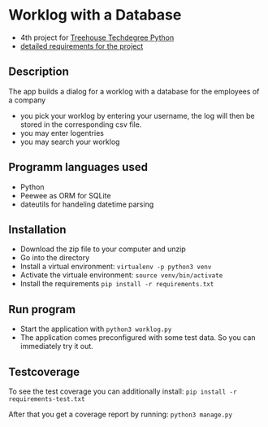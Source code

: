 # Worklog with a Database
- 4th project for [Treehouse Techdegree Python](https://teamtreehouse.com/techdegree/python-web-development)
- [detailed requirements for the project](docs/assignment.md)

## Description
The app builds a dialog for a worklog with a database for the employees of a company
- you pick your worklog by entering your username, the log will then be stored in the corresponding csv file.
- you may enter logentries
- you may search your worklog

## Programm languages used
- Python
- Peewee as ORM for SQLite
- dateutils for handeling datetime parsing

## Installation
- Download the zip file to your computer and unzip
- Go into the directory
- Install a virtual environment:
    `virtualenv -p python3 venv`
- Activate the virtuale environment:
    `source venv/bin/activate`
- Install the requirements
    `pip install -r requirements.txt`        

## Run program
- Start the application with `python3 worklog.py`
- The application comes preconfigured with some test data.
So you can immediately try it out.

## Testcoverage
To see the test coverage you can additionally install:
    `pip install -r requirements-test.txt`

After that you get a coverage report by running:
    `python3 manage.py`

